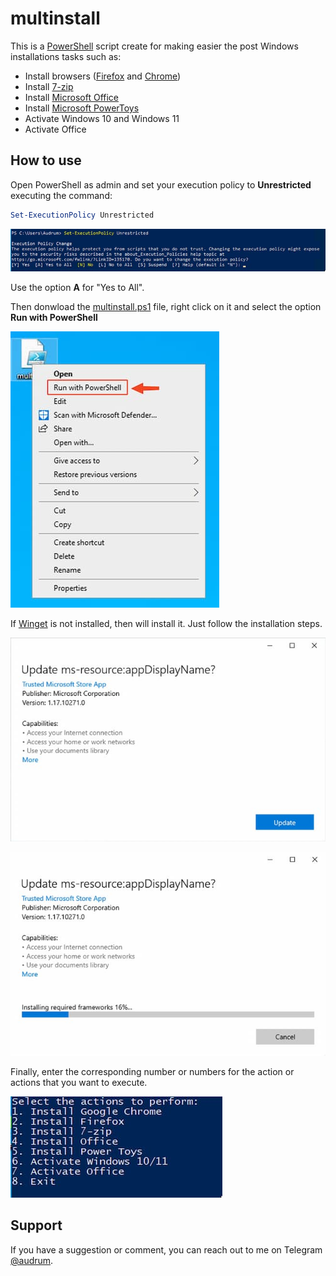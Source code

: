 # multinstall

This is a [PowerShell](https://docs.microsoft.com/en-us/powershell) script create for making easier the post Windows installations tasks such as:

* Install browsers ([Firefox](https://www.mozilla.org/en-US/firefox/new/) and [Chrome](https://www.google.com/chrome/index.html))
* Install [7-zip](https://www.7-zip.org)
* Install [Microsoft Office](https://www.office.com)
* Install [Microsoft PowerToys](https://docs.microsoft.com/en-us/windows/powertoys/)
* Activate Windows 10 and Windows 11
* Activate Office

## How to use

Open PowerShell as admin and set your execution policy to **Unrestricted** executing the command:

```PowerShell
Set-ExecutionPolicy Unrestricted
```

![Execution policy unrestricted](/Assets/SCR-20220620-2z9.jpg)

Use the option **A** for "Yes to All".

Then donwload the [multinstall.ps1](https://github.com/audrum/multinstall/releases/download/v0.1/multinstall.ps1) file, right click on it and select the option **Run with PowerShell**

![Run with PowerShell](/Assets/SCR-20220620-2uy.jpg)

If [Winget](https://github.com/microsoft/winget-cli) is not installed, then will install it. Just follow the installation steps.

![Update AppInstaller](/Assets/SCR-20220620-46a.jpg)

![Updating AppInstaller](/Assets/SCR-20220620-46g.jpg)

Finally, enter the corresponding number or numbers for the action or actions that you want to execute.

![Options](/Assets/SCR-20220620-48u.jpg)

## Support

If you have a suggestion or comment, you can reach out to me on Telegram [@audrum](https://t.me/audrum). 